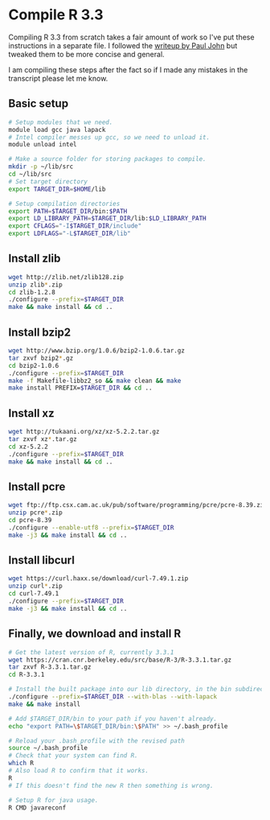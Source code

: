 # Compile R 3.3

Compiling R 3.3 from scratch takes a fair amount of work so I've put these instructions in a separate file. I followed the [writeup by Paul John](http://pj.freefaculty.org/blog/?p=315) but tweaked them to be more concise and general.

I am compiling these steps after the fact so if I made any mistakes in the transcript please let me know.

## Basic setup

```bash
# Setup modules that we need.
module load gcc java lapack 
# Intel compiler messes up gcc, so we need to unload it.
module unload intel

# Make a source folder for storing packages to compile.
mkdir -p ~/lib/src
cd ~/lib/src
# Set target directory
export TARGET_DIR=$HOME/lib

# Setup compilation directories
export PATH=$TARGET_DIR/bin:$PATH
export LD_LIBRARY_PATH=$TARGET_DIR/lib:$LD_LIBRARY_PATH 
export CFLAGS="-I$TARGET_DIR/include" 
export LDFLAGS="-L$TARGET_DIR/lib" 
```

## Install zlib
```bash
wget http://zlib.net/zlib128.zip
unzip zlib*.zip
cd zlib-1.2.8
./configure --prefix=$TARGET_DIR
make && make install && cd ..
```

## Install bzip2
```bash
wget http://www.bzip.org/1.0.6/bzip2-1.0.6.tar.gz
tar zxvf bzip2*.gz
cd bzip2-1.0.6
./configure --prefix=$TARGET_DIR
make -f Makefile-libbz2_so && make clean && make
make install PREFIX=$TARGET_DIR && cd ..
```

## Install xz
```bash
wget http://tukaani.org/xz/xz-5.2.2.tar.gz
tar zxvf xz*.tar.gz
cd xz-5.2.2
./configure --prefix=$TARGET_DIR
make && make install && cd ..
```

## Install pcre
```bash
wget ftp://ftp.csx.cam.ac.uk/pub/software/programming/pcre/pcre-8.39.zip
unzip pcre*.zip
cd pcre-8.39
./configure --enable-utf8 --prefix=$TARGET_DIR
make -j3 && make install && cd ..
```

## Install libcurl
```bash
wget https://curl.haxx.se/download/curl-7.49.1.zip
unzip curl*.zip
cd curl-7.49.1
./configure --prefix=$TARGET_DIR
make -j3 && make install && cd ..
```

## Finally, we download and install R

```bash
# Get the latest version of R, currently 3.3.1
wget https://cran.cnr.berkeley.edu/src/base/R-3/R-3.3.1.tar.gz
tar zxvf R-3.3.1.tar.gz
cd R-3.3.1

# Install the built package into our lib directory, in the bin subdirectory.
./configure --prefix=$TARGET_DIR --with-blas --with-lapack
make && make install

# Add $TARGET_DIR/bin to your path if you haven't already.
echo "export PATH=\$TARGET_DIR/bin:\$PATH" >> ~/.bash_profile

# Reload your .bash_profile with the revised path
source ~/.bash_profile
# Check that your system can find R.
which R
# Also load R to confirm that it works.
R
# If this doesn't find the new R then something is wrong.

# Setup R for java usage.
R CMD javareconf
```
